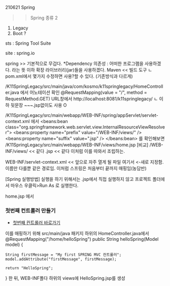 210621 Spring
>>Spring 종류 2
1. Legacy
2. Boot ?

sts : Spring Tool Suite

site : spring.io

spring >> 기본적으로 무겁다.
*Dependency 의존성 
	: 어떠한 프로그램을 사용하겠다. 라는 뜻
	이하 확장 라이브러리(jar)들을 사용하겠다.
Maven << 빌드 도구
ㄴ pom.xml에서 몇가지 수정하면 사용?할 수 있다. (기존방식과 다르게)

/K11SpringLegacy/src/main/java/com/kosmo/k11springlegacy/HomeController.java
에서 어노테이션 확인
@RequestMapping(value = "/", method = RequestMethod.GET)
URL창에서 http://localhost:8081/k11springlegacy/
	ㄴ 이하 뒷문장 ~~~.jsp없이도 사용 O

/K11SpringLegacy/src/main/webapp/WEB-INF/spring/appServlet/servlet-context.xml
에서
<beans:bean class="org.springframework.web.servlet.view.InternalResourceViewResolver">
		<beans:property name="prefix" value="/WEB-INF/views/" />
		<beans:property name="suffix" value=".jsp" />
	</beans:bean>
를 확인해보면
/K11SpringLegacy/src/main/webapp/WEB-INF/views/home.jsp [비교]
/WEB-INF/views/   << 같다
.jsp		<< 같다
이처럼 이를 따와서 조립하는.

WEB-INF/servlet-context.xml << 앞으로 자주 열게 될 파일
여기서
<resources mapping="/resources/**" location="/resources/" />
<resources mapping="/images/**" location="/resources/" />  <-새로 지정함.
이름만 다를뿐 같은 경로임.
이처럼 스프링은 처음부터 끝까지 매핑임(농담반)

[Spring 실행방법]
실행을 하기 위해서는 .jsp에서 직접 실행하지 않고
프로젝트 폴더에서 마우스 우클릭>Run As
로 실행한다.

home.jsp 에서 
<h3>첫번째 컨트롤러 만들기</h3>
<ul>
	<li><a href="./home/helloSpring" target="_blank">
		첫번째 컨트롤러 바로가기
	</a></li>
</ul>

이를 매핑하기 위해 src/main/java 패키지 하위의 HomeController.java에서
@RequestMapping("/home/helloSpring")
public String helloSpring(Model model) {
		
	String firstMessage = "My first SPRING MVC 컨트롤러";
	model.addAttribute("firstMessage", firstMessage);
		
	return "HelloSpring";
}
한 뒤, WEB-INF폴다 하위의 views에 HelloSpring.jsp를 생성
